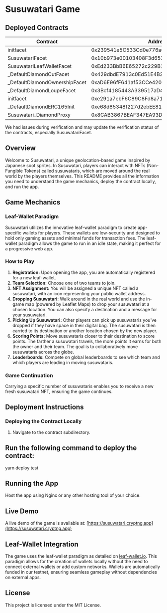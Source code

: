 # Susuwatari Game

## Deployed Contracts
| Contract                         | Address                                     |
|----------------------------------|---------------------------------------------|
| initfacet                        | 0x239541e5C533Cd0e776a62f75334D173f2c76624  |
| SusuwatariFacet                  | 0x10b973e00103408F3d653bCb2790Cd687f14d988  |
| SusuwatariLeafWalletFacet        | 0xEd233BbB6E65272c229B1A8690426337582B4d81  |
| _DefaultDiamondCutFacet          | 0x429dbdE7913c0Ed51E4B21163760B92eE66Ff5f5  |
| _DefaultDiamondOwnershipFacet    | 0xaD6E96fF641af53CCe4205DAfeCb8e3aCD0490E3  |
| _DefaultDiamondLoupeFacet        | 0x3Bcf4185443A339517aD4e580067f178d1B68E1D  |
| initfacet                        | 0xe291a7ebF6C89C8Fd8a712a141f7b9FA3bD8D85b  |
| _DefaultDiamondERC165Init        | 0xe68d85348f227d2ebEE814C38918F8A2D7d9B603  |
| Susuwatari_DiamondProxy          | 0x8CAB3867BEAF347EA93Df293f61EDA47Af9Db652  |


We had issues during verification and may update the verification status of the contracts, especially SusuwatariFacet.

## Overview

Welcome to Susuwatari, a unique geolocation-based game inspired by Japanese soot sprites. In Susuwatari, players can interact with NFTs (Non-Fungible Tokens) called susuwataris, which are moved around the real world by the players themselves. This README provides all the information you need to understand the game mechanics, deploy the contract locally, and run the app.

## Game Mechanics

### Leaf-Wallet Paradigm

Susuwatari utilizes the innovative leaf-wallet paradigm to create app-specific wallets for players. These wallets are low-security and designed to hold only gaming assets and minimal funds for transaction fees. The leaf-wallet paradigm allows the game to run in an idle state, making it perfect for a progressive web app.

### How to Play

1. **Registration:** Upon opening the app, you are automatically registered for a new leaf-wallet.
2. **Team Selection:** Choose one of two teams to join.
3. **NFT Assignment:** You will be assigned a unique NFT called a susuwatari, with an icon representing your public wallet address.
4. **Dropping Susuwatari:** Walk around in the real world and use the in-game map (powered by Leaflet Maps) to drop your susuwatari at a chosen location. You can also specify a destination and a message for your susuwatari.
5. **Picking Up Susuwatari:** Other players can pick up susuwataris you’ve dropped if they have space in their digital bag. The susuwatari is then carried to its destination or another location chosen by the new player.
6. **Scoring Points:** Move susuwataris closer to their destination to score points. The farther a susuwatari travels, the more points it earns for both the owner and their team. The goal is to collaboratively move susuwataris across the globe.
7. **Leaderboards:** Compete on global leaderboards to see which team and which players are leading in moving susuwataris.

### Game Continuation

Carrying a specific number of susuwataris enables you to receive a new fresh susuwatari NFT, ensuring the game continues.

## Deployment Instructions

### Deploying the Contract Locally

1. Navigate to the contract subdirectory.

## Run the following command to deploy the contract:
yarn deploy test

## Running the App
Host the app using Nginx or any other hosting tool of your choice.

## Live Demo
A live demo of the game is available at: [https://susuwatari.cryptng.app](https://susuwatari.cryptng.app)

## Leaf-Wallet Integration
The game uses the leaf-wallet paradigm as detailed on [leaf-wallet.io](https://leaf-wallet.io). This paradigm allows for the creation of wallets locally without the need to connect external wallets or add custom networks. Wallets are automatically funded in our testnet, ensuring seamless gameplay without dependencies on external apps.

## License
This project is licensed under the MIT License.

